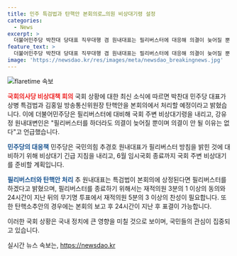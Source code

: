 ```yaml
---
title: 민주 특검법과 탄핵안 본회의로…의원 비상대기령 설정
categories:
  - News
excerpt: >
  더불어민주당 박찬대 당대표 직무대행 겸 원내대표는 필리버스터에 대응해 의결이 늦어질 뿐 안 될 이유는 없다고 강조했다. 또한 국회 주변 비상대기령을 내린 더불어민주당은 채 상병 특검법과 김홍일 방송통신위원장 탄핵안을 처리하겠다고 밝혔다. 박 직무대행은 국민의힘의 필리버스터 방침에 대비하기 위해 민주당 의원들에게 비상대기 긴급 지침을 내렸으며, 이에 대해 해외로 출국한 의원들에게도 즉시 조기 귀국을 촉구했다.
feature_text: >
  더불어민주당 박찬대 당대표 직무대행 겸 원내대표는 필리버스터에 대응해 의결이 늦어질 뿐 안 될 이유는 없다고 강조했다. 또한 국회 주변 비상대기령을 내린 더불어민주당은 채 상병 특검법과 김홍일 방송통신위원장 탄핵안을 처리하겠다고 밝혔다. 박 직무대행은 국민의힘의 필리버스터 방침에 대비하기 위해 민주당 의원들에게 비상대기 긴급 지침을 내렸으며, 이에 대해 해외로 출국한 의원들에게도 즉시 조기 귀국을 촉구했다.
image: 'https://newsdao.kr/res/images/meta/newsdao_breakingnews.jpg'
---
```


<p><img src="https://newsdao.kr/res/images/meta/newsdao_breakingnews.jpg" alt="flaretime 속보" /></p>

<p><b><span style="color: #ee2323;">국회의사당 비상대책 회의</span></b>
국회 상황에 대한 최신 소식에 따르면 박찬대 민주당 대표가 상병 특검법과 김홍일 방송통신위원장 탄핵안을 본회의에서 처리할 예정이라고 밝혔습니다. 이에 더불어민주당은 필리버스터에 대비해 국회 주변 비상대기령을 내리고, 강유정 원내대변인은 "필리버스터를 하더라도 의결이 늦어질 뿐이며 의결이 안 될 이유는 없다"고 언급했습니다.</p>

<p><b><span style="color: #1a5490;">민주당의 대응책</span></b>
민주당은 국민의힘 추경호 원내대표가 필리버스터 방침을 밝힌 것에 대비하기 위해 비상대기 긴급 지침을 내리고, 6월 임시국회 종료까지 국회 주변 비상대기를 준비할 계획입니다.</p>

<p><b><span style="color: #1a5490;">필리버스터와 탄핵안 처리</span></b>
추 원내대표는 특검법이 본회의에 상정된다면 필리버스터를 하겠다고 밝혔으며, 필리버스터를 종료하기 위해서는 재적의원 3분의 1 이상의 동의와 24시간이 지난 뒤의 무기명 투표에서 재적의원 5분의 3 이상의 찬성이 필요합니다. 또한 탄핵소추안의 경우에는 본회의 보고 후 24시간이 지난 후 표결이 가능합니다.</p>

<p>이러한 국회 상황은 국내 정치에 큰 영향을 미칠 것으로 보이며, 국민들의 관심이 집중되고 있습니다.</p>
실시간 뉴스 속보는, <a href="https://newsdao.kr" rel="dofollow">https://newsdao.kr</a>


